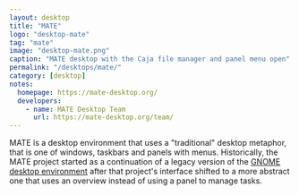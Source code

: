 ```yaml
---
layout: desktop
title: "MATE"
logo: "desktop-mate"
tag: "mate"
image: "desktop-mate.png"
caption: "MATE desktop with the Caja file manager and panel menu open"
permalink: "/desktops/mate/"
category: [desktop]
notes:
  homepage: https://mate-desktop.org/
  developers:
    - name: MATE Desktop Team
      url: https://mate-desktop.org/team/
---
```


MATE is a desktop environment that uses a "traditional" desktop metaphor, that is one of windows, taskbars and panels with menus. Historically, the MATE project started as a continuation of a legacy version of the [GNOME desktop environment](/desktops/gnome) after that project's interface shifted to a more abstract one that uses an overview instead of using a panel to manage tasks.